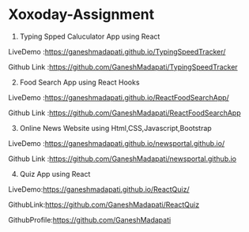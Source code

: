 # Xoxoday-Assignment


1. Typing Spped Caluculator App using React

LiveDemo    :https://ganeshmadapati.github.io/TypingSpeedTracker/

Github Link  :https://github.com/GaneshMadapati/TypingSpeedTracker

2. Food Search App using React Hooks

LiveDemo     :https://ganeshmadapati.github.io/ReactFoodSearchApp/

Github Link  :https://github.com/GaneshMadapati/ReactFoodSearchApp

3. Online News Website using Html,CSS,Javascript,Bootstrap

LiveDemo      :https://ganeshmadapati.github.io/newsportal.github.io/

Github Link   :https://github.com/GaneshMadapati/newsportal.github.io

4. Quiz App using React

LiveDemo:https://ganeshmadapati.github.io/ReactQuiz/

GithubLink:https://github.com/GaneshMadapati/ReactQuiz


GithubProfile:https://github.com/GaneshMadapati

